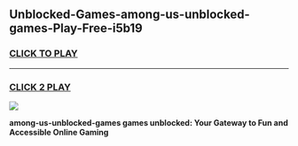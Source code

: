 
## Unblocked-Games-among-us-unblocked-games-Play-Free-i5b19
<h3>
<a href="https://premium76.site?title=among-us-unblocked-games&ref=10A">CLICK TO PLAY</a></h3>
<hr>

<h3>
<a href="https://premium76.site?title=among-us-unblocked-games&ref=10A">CLICK 2 PLAY</a>
  
</h3>

<a href="https://premium76.site?title=among-us-unblocked-games&ref=10A"><img src="https://clearcache.store/games.png"></a>


**among-us-unblocked-games games unblocked: Your Gateway to Fun and Accessible Online Gaming**
